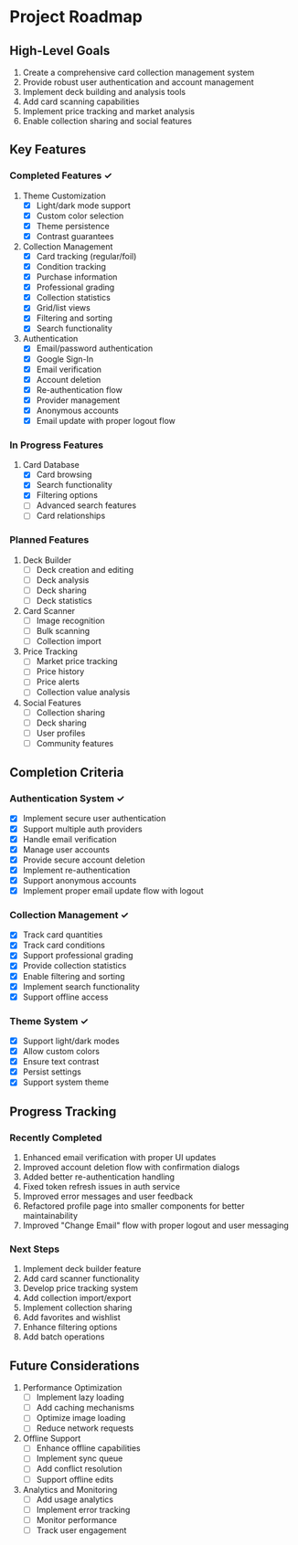 # Project Roadmap

## High-Level Goals

1. Create a comprehensive card collection management system
2. Provide robust user authentication and account management
3. Implement deck building and analysis tools
4. Add card scanning capabilities
5. Implement price tracking and market analysis
6. Enable collection sharing and social features

## Key Features

### Completed Features ✓

1. Theme Customization
   - [x] Light/dark mode support
   - [x] Custom color selection
   - [x] Theme persistence
   - [x] Contrast guarantees

2. Collection Management
   - [x] Card tracking (regular/foil)
   - [x] Condition tracking
   - [x] Purchase information
   - [x] Professional grading
   - [x] Collection statistics
   - [x] Grid/list views
   - [x] Filtering and sorting
   - [x] Search functionality

3. Authentication
   - [x] Email/password authentication
   - [x] Google Sign-In
   - [x] Email verification
   - [x] Account deletion
   - [x] Re-authentication flow
   - [x] Provider management
   - [x] Anonymous accounts
   - [x] Email update with proper logout flow

### In Progress Features

1. Card Database
   - [x] Card browsing
   - [x] Search functionality
   - [x] Filtering options
   - [ ] Advanced search features
   - [ ] Card relationships

### Planned Features

1. Deck Builder
   - [ ] Deck creation and editing
   - [ ] Deck analysis
   - [ ] Deck sharing
   - [ ] Deck statistics

2. Card Scanner
   - [ ] Image recognition
   - [ ] Bulk scanning
   - [ ] Collection import

3. Price Tracking
   - [ ] Market price tracking
   - [ ] Price history
   - [ ] Price alerts
   - [ ] Collection value analysis

4. Social Features
   - [ ] Collection sharing
   - [ ] Deck sharing
   - [ ] User profiles
   - [ ] Community features

## Completion Criteria

### Authentication System ✓

- [x] Implement secure user authentication
- [x] Support multiple auth providers
- [x] Handle email verification
- [x] Manage user accounts
- [x] Provide secure account deletion
- [x] Implement re-authentication
- [x] Support anonymous accounts
- [x] Implement proper email update flow with logout

### Collection Management ✓

- [x] Track card quantities
- [x] Track card conditions
- [x] Support professional grading
- [x] Provide collection statistics
- [x] Enable filtering and sorting
- [x] Implement search functionality
- [x] Support offline access

### Theme System ✓

- [x] Support light/dark modes
- [x] Allow custom colors
- [x] Ensure text contrast
- [x] Persist settings
- [x] Support system theme

## Progress Tracking

### Recently Completed

1. Enhanced email verification with proper UI updates
2. Improved account deletion flow with confirmation dialogs
3. Added better re-authentication handling
4. Fixed token refresh issues in auth service
5. Improved error messages and user feedback
6. Refactored profile page into smaller components for better maintainability
7. Improved "Change Email" flow with proper logout and user messaging

### Next Steps

1. Implement deck builder feature
2. Add card scanner functionality
3. Develop price tracking system
4. Add collection import/export
5. Implement collection sharing
6. Add favorites and wishlist
7. Enhance filtering options
8. Add batch operations

## Future Considerations

1. Performance Optimization
   - [ ] Implement lazy loading
   - [ ] Add caching mechanisms
   - [ ] Optimize image loading
   - [ ] Reduce network requests

2. Offline Support
   - [ ] Enhance offline capabilities
   - [ ] Implement sync queue
   - [ ] Add conflict resolution
   - [ ] Support offline edits

3. Analytics and Monitoring
   - [ ] Add usage analytics
   - [ ] Implement error tracking
   - [ ] Monitor performance
   - [ ] Track user engagement
